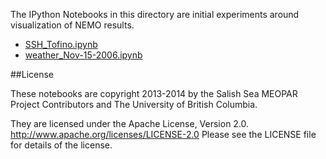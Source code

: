 The IPython Notebooks in this directory are initial experiments
around visualization of NEMO results.

* [SSH_Tofino.ipynb](http://nbviewer.ipython.org/urls/bitbucket.org/salishsea/tools/raw/tip/storm_surges/SSH_Tofino.ipynb)
* [weather_Nov-15-2006.ipynb](http://nbviewer.ipython.org/urls/bitbucket.org/salishsea/tools/raw/tip/storm_surges/weather_Nov-15-2006.ipynb)

##License

These notebooks are copyright 2013-2014
by the Salish Sea MEOPAR Project Contributors
and The University of British Columbia.

They are licensed under the Apache License, Version 2.0.
http://www.apache.org/licenses/LICENSE-2.0
Please see the LICENSE file for details of the license.
